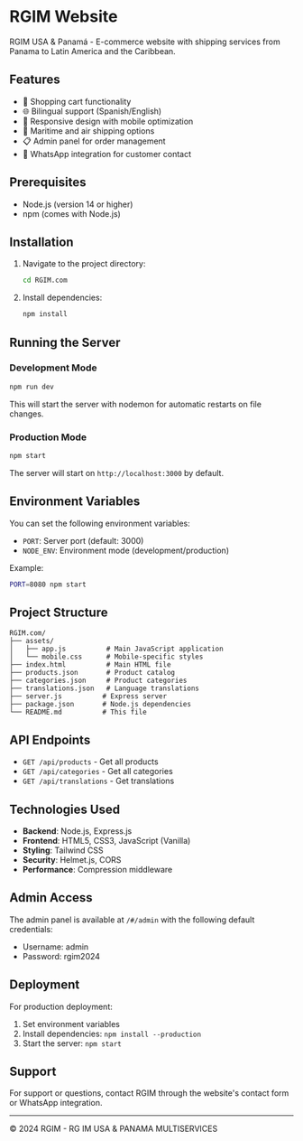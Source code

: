 # RGIM Website

RGIM USA & Panamá - E-commerce website with shipping services from Panama to Latin America and the Caribbean.

## Features

- 🛒 Shopping cart functionality
- 🌐 Bilingual support (Spanish/English)
- 📱 Responsive design with mobile optimization
- 🚢 Maritime and air shipping options
- 📋 Admin panel for order management
- 💬 WhatsApp integration for customer contact

## Prerequisites

- Node.js (version 14 or higher)
- npm (comes with Node.js)

## Installation

1. Navigate to the project directory:
   ```bash
   cd RGIM.com
   ```

2. Install dependencies:
   ```bash
   npm install
   ```

## Running the Server

### Development Mode
```bash
npm run dev
```
This will start the server with nodemon for automatic restarts on file changes.

### Production Mode
```bash
npm start
```

The server will start on `http://localhost:3000` by default.

## Environment Variables

You can set the following environment variables:

- `PORT`: Server port (default: 3000)
- `NODE_ENV`: Environment mode (development/production)

Example:
```bash
PORT=8080 npm start
```

## Project Structure

```
RGIM.com/
├── assets/
│   ├── app.js          # Main JavaScript application
│   └── mobile.css      # Mobile-specific styles
├── index.html          # Main HTML file
├── products.json       # Product catalog
├── categories.json     # Product categories
├── translations.json   # Language translations
├── server.js          # Express server
├── package.json       # Node.js dependencies
└── README.md          # This file
```

## API Endpoints

- `GET /api/products` - Get all products
- `GET /api/categories` - Get all categories
- `GET /api/translations` - Get translations

## Technologies Used

- **Backend**: Node.js, Express.js
- **Frontend**: HTML5, CSS3, JavaScript (Vanilla)
- **Styling**: Tailwind CSS
- **Security**: Helmet.js, CORS
- **Performance**: Compression middleware

## Admin Access

The admin panel is available at `/#/admin` with the following default credentials:
- Username: admin
- Password: rgim2024

## Deployment

For production deployment:

1. Set environment variables
2. Install dependencies: `npm install --production`
3. Start the server: `npm start`

## Support

For support or questions, contact RGIM through the website's contact form or WhatsApp integration.

---

© 2024 RGIM - RG IM USA & PANAMA MULTISERVICES